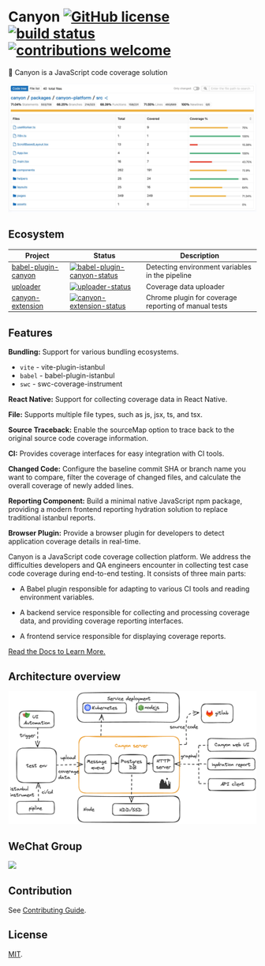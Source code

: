 # Canyon [![GitHub license](https://img.shields.io/badge/license-MIT-blue.svg)](https://github.com/canyon-project/canyon/blob/main/LICENSE) [![build status](https://github.com/canyon-project/canyon/actions/workflows/test.yml/badge.svg?branch=main)](https://github.com/canyon-project/canyon/actions/workflows/ci.yml) [![contributions welcome](https://img.shields.io/badge/contributions-welcome-brightgreen?logo=github)](CODE_OF_CONDUCT.md)

👋 Canyon is a JavaScript code coverage solution

![](./screenshots/coverage-report.jpg)

## Ecosystem

| Project               | Status                                                       | Description                                     |
| --------------------- | ------------------------------------------------------------ |-------------------------------------------------|
| [babel-plugin-canyon]          | [![babel-plugin-canyon-status]][babel-plugin-canyon-package]                   | Detecting environment variables in the pipeline |
| [uploader]                | [![uploader-status]][uploader-package]                               | Coverage data uploader          |
| [canyon-extension]             | [![canyon-extension-status]][canyon-extension-package]                         | Chrome plugin for coverage reporting of manual tests                           |

[babel-plugin-canyon]: https://github.com/canyon-project/babel-plugin-canyon
[uploader]: https://github.com/canyon-project/uploader
[canyon-extension]: https://github.com/canyon-project/canyon-extension
[babel-plugin-canyon-status]: https://img.shields.io/npm/v/babel-plugin-canyon.svg
[uploader-status]: https://img.shields.io/github/v/release/canyon-project/uploader?label=release
[canyon-extension-status]: https://img.shields.io/chrome-web-store/v/omnpafdjidgpdmlimbangcjjaaodbeof.svg
[babel-plugin-canyon-package]: https://npmjs.com/package/babel-plugin-canyon
[uploader-package]: https://github.com/canyon-project/uploader/releases
[canyon-extension-package]: https://chrome.google.com/webstore/detail/canyon/omnpafdjidgpdmlimbangcjjaaodbeof

## Features

**Bundling:** Support for various bundling ecosystems.

- `vite` - vite-plugin-istanbul
- `babel` - babel-plugin-istanbul
- `swc` - swc-coverage-instrument

**React Native:** Support for collecting coverage data in React Native.

**File:** Supports multiple file types, such as js, jsx, ts, and tsx.

**Source Traceback:** Enable the sourceMap option to trace back to the original source code coverage information.

**CI:** Provides coverage interfaces for easy integration with CI tools.

**Changed Code:** Configure the baseline commit SHA or branch name you want to compare, filter the coverage of changed files, and calculate the overall coverage of newly added lines.

**Reporting Component:** Build a minimal native JavaScript npm package, providing a modern frontend reporting hydration solution to replace traditional istanbul reports.

**Browser Plugin:** Provide a browser plugin for developers to detect application coverage details in real-time.

Canyon is a JavaScript code coverage collection platform. We address the difficulties developers and QA engineers encounter in collecting test case code coverage during end-to-end testing. It consists of three main parts:

- A Babel plugin responsible for adapting to various CI tools and reading environment variables.

- A backend service responsible for collecting and processing coverage data, and providing coverage reporting interfaces.

- A frontend service responsible for displaying coverage reports.


[Read the Docs to Learn More.](https://docs.canyoncov.com)

## Architecture overview

![](./screenshots/architecture.png)

## WeChat Group

<img src="./screenshots/wechat3.jpg" style="width: 200px"/>


## Contribution

See [Contributing Guide](CONTRIBUTING.md).

## License

[MIT](LICENSE).
